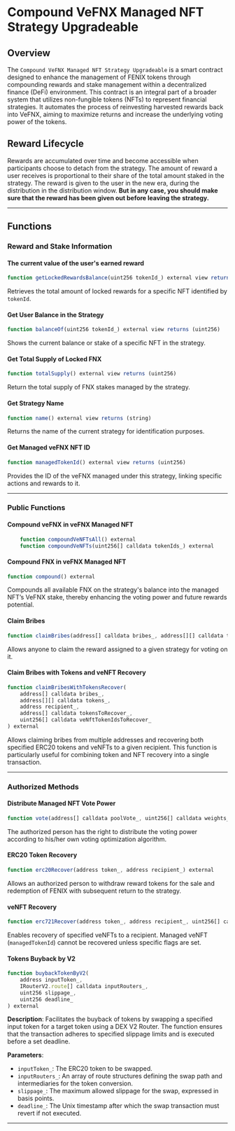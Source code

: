 # Compound VeFNX Managed NFT Strategy Upgradeable

## Overview
The `Compound VeFNX Managed NFT Strategy Upgradeable` is a smart contract designed to enhance the management of FENIX tokens through compounding rewards and stake management within a decentralized finance (DeFi) environment. This contract is an integral part of a broader system that utilizes non-fungible tokens (NFTs) to represent financial strategies. It automates the process of reinvesting harvested rewards back into VeFNX, aiming to maximize returns and increase the underlying voting power of the tokens.

## Reward Lifecycle
Rewards are accumulated over time and become accessible when participants choose to detach from the strategy. The amount of reward a user receives is proportional to their share of the total amount staked in the strategy. The reward is given to the user in the new era, during the distribution in the distribution window. **But in any case, you should make sure that the reward has been given out before leaving the strategy.**

---

## Functions

### Reward and Stake Information
#### The current value of the user's earned reward
```js
function getLockedRewardsBalance(uint256 tokenId_) external view returns (uint256)
```
Retrieves the total amount of locked rewards for a specific NFT identified by `tokenId`.

#### Get User Balance in the Strategy
```js
function balanceOf(uint256 tokenId_) external view returns (uint256)
```
Shows the current balance or stake of a specific NFT in the strategy.

#### Get Total Supply of Locked FNX
```js
function totalSupply() external view returns (uint256)
```
Return the total supply of FNX stakes managed by the strategy.

#### Get Strategy Name
```js
function name() external view returns (string)
```
Returns the name of the current strategy for identification purposes.

#### Get Managed veFNX NFT ID
```js
function managedTokenId() external view returns (uint256)
```
Provides the ID of the veFNX managed under this strategy, linking specific actions and rewards to it.

---

### Public Functions
#### Compound veFNX in veFNX Managed NFT

```js
    function compoundVeNFTsAll() external
    function compoundVeNFTs(uint256[] calldata tokenIds_) external
```

#### Compound FNX in veFNX Managed NFT
```js
function compound() external
```
Compounds all available FNX on the strategy's balance into the managed NFT’s VeFNX stake, thereby enhancing the voting power and future rewards potential.

#### Claim Bribes
```js
function claimBribes(address[] calldata bribes_, address[][] calldata tokens_) external
```
Allows anyone to claim the reward assigned to a given strategy for voting on it.

#### Claim Bribes with Tokens and veNFT Recovery
```js
function claimBribesWithTokensRecover(
    address[] calldata bribes_,
    address[][] calldata tokens_,
    address recipient_,
    address[] calldata tokensToRecover_,
    uint256[] calldata veNftTokenIdsToRecover_
) external
```
Allows claiming bribes from multiple addresses and recovering both specified ERC20 tokens and veNFTs to a given recipient. This function is particularly useful for combining token and NFT recovery into a single transaction.

---

### Authorized Methods

#### Distribute Managed NFT Vote Power
```js
function vote(address[] calldata poolVote_, uint256[] calldata weights_) external onlyAuthorized
```
The authorized person has the right to distribute the voting power according to his/her own voting optimization algorithm.

#### ERC20 Token Recovery
```js
function erc20Recover(address token_, address recipient_) external
```
Allows an authorized person to withdraw reward tokens for the sale and redemption of FENIX with subsequent return to the strategy.

#### veNFT Recovery
```js
function erc721Recover(address token_, address recipient_, uint256[] calldata tokenIds_) external
```
Enables recovery of specified veNFTs to a recipient. Managed veNFT (`managedTokenId`) cannot be recovered unless specific flags are set.

#### Tokens Buyback by V2
```js
function buybackTokenByV2(
    address inputToken_,
    IRouterV2.route[] calldata inputRouters_,
    uint256 slippage_,
    uint256 deadline_
) external
```
**Description**: Facilitates the buyback of tokens by swapping a specified input token for a target token using a DEX V2 Router. The function ensures that the transaction adheres to specified slippage limits and is executed before a set deadline.

**Parameters**:
- `inputToken_`: The ERC20 token to be swapped.
- `inputRouters_`: An array of route structures defining the swap path and intermediaries for the token conversion.
- `slippage_`: The maximum allowed slippage for the swap, expressed in basis points.
- `deadline_`: The Unix timestamp after which the swap transaction must revert if not executed.

---

